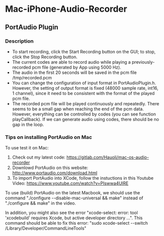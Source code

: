# Mac-iPhone-Audio-Recorder


## PortAudio Plugin

### Description
- To start recording, click the Start Recording button on the GUI; to stop, click the Stop Recording button.
- The current codes are able to record audio while playing a previously-recorded pcm file (generated by App using 5000 Hz).
- The audio in the first 20 seconds will be saved in the pcm file /tmp/recorded.pcm
- You can change the configuration of input format in PortAudioPlugin.h. However, the setting of output format is fixed (48000 sample rate, int16, 1 channel), since it need to be consistent with the format of the played pcm file.
- The recorded pcm file will be played continuously and repeatedly. There seems to be a small gap when reaching the end of the pcm data. However, everything can be controlled by codes (you can see function playCallback). If we can generate audio using codes, there should be no gap in the loop.

### Tips on installing PortAudio on Mac
To use test it on Mac:

1. Check out my latest code: https://gitlab.com/Hauoli/mac-os-audio-recorder
2. Downlowd PortAudio on this website: http://www.portaudio.com/download.html
3. To import PortAudio into XCode, follow the instuctions in this Youtube Video: https://www.youtube.com/watch?v=PIswwa4UlRE

To use (build) PortAudio on the latest Macbook, we should use the command "./configure --disable-mac-universal && make" instead of "./configure && make" in the video.

In addition, you might also see the error "xcode-select: error: tool 'xcodebuild' requires Xcode, but active developer directory ...". This command should be able to fix this error: "sudo xcode-select --switch /Library/Developer/CommandLineTools"